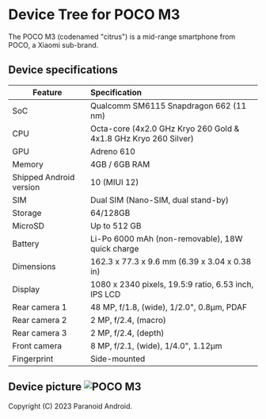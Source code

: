 # Device Tree for POCO M3

The POCO M3 (codenamed "citrus") is a mid-range smartphone from POCO, a Xiaomi sub-brand.

## Device specifications

| Feature                 | Specification                                               |
| ----------------------- | :---------------------------------------------------------- |
| SoC                     | Qualcomm SM6115 Snapdragon 662 (11 nm)                      |
| CPU                     | Octa-core (4x2.0 GHz Kryo 260 Gold & 4x1.8 GHz Kryo 260 Silver)|
| GPU                     | Adreno 610                                                  |
| Memory                  | 4GB / 6GB RAM                                               |
| Shipped Android version | 10 (MIUI 12)                                                |
| SIM                     | Dual SIM (Nano-SIM, dual stand-by)                          |
| Storage                 | 64/128GB                                                    |
| MicroSD                 | Up to 512 GB                                                |
| Battery                 | Li-Po 6000 mAh (non-removable), 18W quick charge            |
| Dimensions              | 162.3 x 77.3 x 9.6 mm (6.39 x 3.04 x 0.38 in)               |
| Display                 | 1080 x 2340 pixels, 19.5:9 ratio, 6.53 inch, IPS LCD        |
| Rear camera 1           | 48 MP, f/1.8, (wide), 1/2.0", 0.8µm, PDAF                   |
| Rear camera 2           | 2 MP, f/2.4, (macro)                                        |
| Rear camera 3           | 2 MP, f/2.4, (depth)                                        |
| Front camera            | 8 MP, f/2.1, (wide), 1/4.0", 1.12µm                         |
| Fingerprint             | Side-mounted                                                |

## Device picture ![POCO M3](https://fdn2.gsmarena.com/vv/pics/xiaomi/xiaomi-poco-m3-1.jpg "POCO M3")

Copyright (C) 2023 Paranoid Android.
